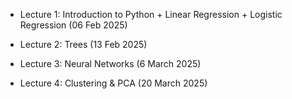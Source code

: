 - Lecture 1: Introduction to Python + Linear Regression + Logistic Regression (06 Feb 2025)

- Lecture 2: Trees (13 Feb 2025)

- Lecture 3: Neural Networks (6 March 2025)

- Lecture 4: Clustering & PCA (20 March 2025)

